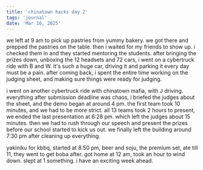 ```yaml
---
title: 'chinatown hacks day 2'
tags: 'journal'
date: 'Mar 16, 2025'
---
```


we left at 9 am to pick up pastries from yummy bakery. we got there and prepped the pastries on the table. then i waited for my friends to show up. i checked them in and they started mentoring the students. after bringing the prizes down, unboxing the 12 headsets and 72 cars, i went on a cybertruck ride with B and W. it's such a huge car, driving it and parking it every day must be a pain. after coming back, i spent the entire time working on the judging sheet, and making sure things were ready for judging.

i went on another cybertruck ride with chinatown mafia, with J driving. everything after submission deadline was chaos, i briefed the judges about the sheet, and the demo began at around 4 pm. the first team took 10 minutes, and we had to be more strict. all 13 teams took 2 hours to present, we ended the last presentation at 6:28 pm. which left the judges about 15 minutes. then we had to rush through our speech and present the prizes before our school started to kick us out. we finally left the building around 7:30 pm after cleaning up everything.

yakiniku for kbbq, started at 8:50 pm, beer and soju, the premium set, ate till 11, they went to get boba after. got home at 12 am, took an hour to wind down. slept at 1 something. i have an exciting week ahead.
